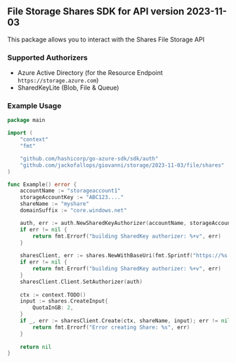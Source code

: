 ## File Storage Shares SDK for API version 2023-11-03

This package allows you to interact with the Shares File Storage API

### Supported Authorizers

* Azure Active Directory (for the Resource Endpoint `https://storage.azure.com`)
* SharedKeyLite (Blob, File & Queue)

### Example Usage

```go
package main

import (
	"context"
	"fmt"

	"github.com/hashicorp/go-azure-sdk/sdk/auth"
	"github.com/jackofallops/giovanni/storage/2023-11-03/file/shares"
)

func Example() error {
	accountName := "storageaccount1"
    storageAccountKey := "ABC123...."
    shareName := "myshare"
	domainSuffix := "core.windows.net"

	auth, err := auth.NewSharedKeyAuthorizer(accountName, storageAccountKey, auth.SharedKey)
	if err != nil {
		return fmt.Errorf("building SharedKey authorizer: %+v", err)
	}
	
    sharesClient, err := shares.NewWithBaseUri(fmt.Sprintf("https://%s.file.%s", accountName, domainSuffix))
	if err != nil {
		return fmt.Errorf("building SharedKey authorizer: %+v", err)
	}
    sharesClient.Client.SetAuthorizer(auth)
    
    ctx := context.TODO()
    input := shares.CreateInput{
    	QuotaInGB: 2,
    }
    if _, err := sharesClient.Create(ctx, shareName, input); err != nil {
        return fmt.Errorf("Error creating Share: %s", err)
    }
    
    return nil 
}
```